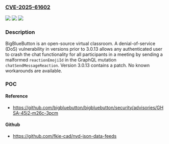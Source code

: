 ### [CVE-2025-61602](https://cve.mitre.org/cgi-bin/cvename.cgi?name=CVE-2025-61602)
![](https://img.shields.io/static/v1?label=Product&message=bigbluebutton&color=blue)
![](https://img.shields.io/static/v1?label=Version&message=%3C%203.0.13%20&color=brightgreen)
![](https://img.shields.io/static/v1?label=Vulnerability&message=CWE-703%3A%20Improper%20Check%20or%20Handling%20of%20Exceptional%20Conditions&color=brightgreen)

### Description

BigBlueButton is an open-source virtual classroom. A denial-of-service (DoS) vulnerability in versions prior to 3.0.13 allows any authenticated user to crash the chat functionality for all participants in a meeting by sending a malformed `reactionEmojiId` in the GraphQL mutation `chatSendMessageReaction`. Version 3.0.13 contains a patch. No known workarounds are available.

### POC

#### Reference
- https://github.com/bigbluebutton/bigbluebutton/security/advisories/GHSA-45j2-m26c-3pcm

#### Github
- https://github.com/fkie-cad/nvd-json-data-feeds

